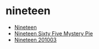 # nineteen

 * [Nineteen](../../index/n/nineteen-201003.json)
 * [Nineteen Sixty Five Mystery Pie](../../index/n/nineteen-sixty-five-mystery-pie.json)
 * [Nineteen 201003](../../index/n/nineteen-201003.json)
